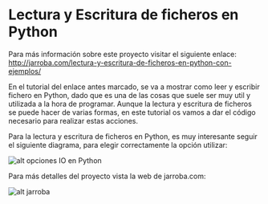 # Lectura y Escritura de ficheros en Python

Para más información sobre este proyecto visitar el siguiente enlace:
http://jarroba.com/lectura-y-escritura-de-ficheros-en-python-con-ejemplos/

En el tutorial del enlace antes marcado, se va a mostrar como leer y escribir fichero en Python, dado que es una de las cosas que suele ser muy util y utilizada a la hora de programar. Aunque la lectura y escritura de ficheros se puede hacer de varias formas, en este tutorial os vamos a dar el código necesario para realizar estas acciones.

Para la lectura y escritura de ficheros en Python, es muy interesante seguir el siguiente diagrama, para elegir correctamente la opción utilizar:

![alt opciones IO en Python](http://jarroba.com/wp-content/uploads/2015/12/IO_Python_Jarroba.png)

Para más detalles del proyecto vista la web de jarroba.com:

![alt jarroba](http://jarroba.com/wp-content/themes/jarrobav6/static/img/logojarroba.png)